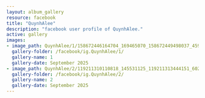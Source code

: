 ```yaml
---
layout: album_gallery
resource: facebook
title: "QuynhAlee"
description: "facebook user profile of QuynhAlee."
active: gallery
images:
- image_path: QuynhAlee/1/158672446164704_169465070_158672449498037_4593768615840575763_n.jpg
  gallery-folder: /facebook/ig.QuynhAlee/1/
  gallery-name: 1
  gallery-date: September 2025
- image_path: QuynhAlee/2/119211310110818_145531125_119211313444151_6020614753783629405_n.jpg
  gallery-folder: /facebook/ig.QuynhAlee/2/
  gallery-name: 2
  gallery-date: September 2025
---
```

